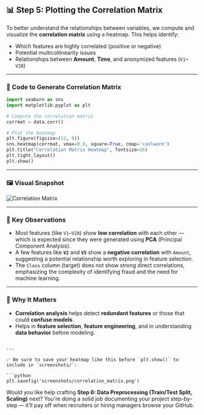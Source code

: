
## 📊 Step 5: Plotting the Correlation Matrix

To better understand the relationships between variables, we compute and visualize the **correlation matrix** using a heatmap. This helps identify:

- Which features are highly correlated (positive or negative)
- Potential multicollinearity issues
- Relationships between **Amount**, **Time**, and anonymized features (`V1`–`V28`)

---

### 🧪 Code to Generate Correlation Matrix

```python
import seaborn as sns
import matplotlib.pyplot as plt

# Compute the correlation matrix
corrmat = data.corr()

# Plot the heatmap
plt.figure(figsize=(12, 9))
sns.heatmap(corrmat, vmax=0.8, square=True, cmap='coolwarm')
plt.title("Correlation Matrix Heatmap", fontsize=16)
plt.tight_layout()
plt.show()
````

---

### 🖼️ Visual Snapshot

![Correlation Matrix](screenshots/correlation_matrix.png)

---

### 🧠 Key Observations

* Most features (like `V1`–`V28`) show **low correlation** with each other — which is expected since they were generated using **PCA** (Principal Component Analysis).
* A few features like **`V2`** and **`V5`** show a **negative correlation** with `Amount`, suggesting a potential relationship worth exploring in feature selection.
* The `Class` column (target) does not show strong direct correlations, emphasizing the complexity of identifying fraud and the need for machine learning.

---

### 📌 Why It Matters

* **Correlation analysis** helps detect **redundant features** or those that could **confuse models**.
* Helps in **feature selection**, **feature engineering**, and in understanding **data behavior** before modeling.

````

---

✅ Be sure to save your heatmap like this before `plt.show()` to include in `screenshots/`:

```python
plt.savefig('screenshots/correlation_matrix.png')
````

Would you like help crafting **Step 6: Data Preprocessing (Train/Test Split, Scaling)** next? You're doing a solid job documenting your project step-by-step — it’ll pay off when recruiters or hiring managers browse your GitHub.
